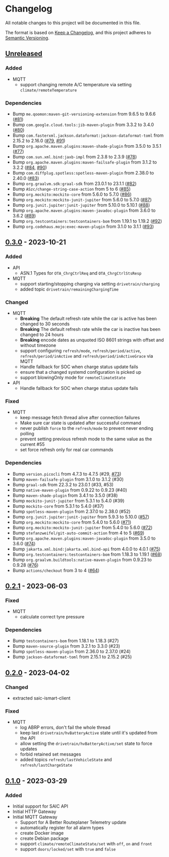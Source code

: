 # Changelog
All notable changes to this project will be documented in this file.

The format is based on [Keep a Changelog](https://keepachangelog.com/en/1.0.0/),
and this project adheres to [Semantic Versioning](https://semver.org/spec/v2.0.0.html).

## [Unreleased]
### Added
- MQTT
  - support changing remote A/C temperature via setting `climate/remoteTemperature`

### Dependencies
- Bump `me.qoomon:maven-git-versioning-extension` from 9.6.5 to 9.6.6 ([#81](https://github.com/SAIC-iSmart-API/saic-java-client/pull/81))
- Bump `com.google.cloud.tools:jib-maven-plugin` from 3.3.2 to 3.4.0 ([#80](https://github.com/SAIC-iSmart-API/saic-java-client/pull/80))
- Bump `com.fasterxml.jackson.dataformat:jackson-dataformat-toml` from 2.15.2 to 2.16.0 ([#79](https://github.com/SAIC-iSmart-API/saic-java-client/pull/79), [#91](https://github.com/SAIC-iSmart-API/saic-java-client/pull/91))
- Bump `org.apache.maven.plugins:maven-shade-plugin` from 3.5.0 to 3.5.1 ([#77](https://github.com/SAIC-iSmart-API/saic-java-client/pull/77))
- Bump `com.sun.xml.bind:jaxb-impl` from 2.3.8 to 2.3.9 ([#78](https://github.com/SAIC-iSmart-API/saic-java-client/pull/78))
- Bump `org.apache.maven.plugins:maven-failsafe-plugin` from 3.1.2 to 3.2.2 ([#84](https://github.com/SAIC-iSmart-API/saic-java-client/pull/84), [#90](https://github.com/SAIC-iSmart-API/saic-java-client/pull/90))
- Bump `com.diffplug.spotless:spotless-maven-plugin` from 2.38.0 to 2.40.0 ([#83](https://github.com/SAIC-iSmart-API/saic-java-client/pull/83))
- Bump `org.graalvm.sdk:graal-sdk` from 23.0.1 to 23.1.1 ([#82](https://github.com/SAIC-iSmart-API/saic-java-client/pull/82))
- Bump `ASzc/change-string-case-action` from 5 to 6 ([#85](https://github.com/SAIC-iSmart-API/saic-java-client/pull/85))
- Bump `org.mockito:mockito-core` from 5.6.0 to 5.7.0 ([#86](https://github.com/SAIC-iSmart-API/saic-java-client/pull/86))
- Bump `org.mockito:mockito-junit-jupiter` from 5.6.0 to 5.7.0 ([#87](https://github.com/SAIC-iSmart-API/saic-java-client/pull/87))
- Bump `org.junit.jupiter:junit-jupiter` from 5.10.0 to 5.10.1 ([#88](https://github.com/SAIC-iSmart-API/saic-java-client/pull/88))
- Bump `org.apache.maven.plugins:maven-javadoc-plugin` from 3.6.0 to 3.6.2 ([#89](https://github.com/SAIC-iSmart-API/saic-java-client/pull/89))
- Bump `org.testcontainers:testcontainers-bom` from 1.19.1 to 1.19.2 ([#92](https://github.com/SAIC-iSmart-API/saic-java-client/pull/92))
- Bump `org.codehaus.mojo:exec-maven-plugin` from 3.1.0 to 3.1.1 ([#93](https://github.com/SAIC-iSmart-API/saic-java-client/pull/93))

## [0.3.0] - 2023-10-21
### Added
- API
  - ASN.1 Types for `OTA_ChrgCtrlReq` and `OTA_ChrgCtrlStsResp`
- MQTT
  - support starting/stopping charging via setting `drivetrain/charging`
  - added topic `drivetrain/remainingChargingTime`

### Changed
- MQTT
  - **Breaking** The default refresh rate while the car is active has been changed to 30 seconds
  - **Breaking** The default refresh rate while the car is inactive has been changed to 24 hours
  - **Breaking** encode dates as unquoted ISO 8601 strings with offset and without timezone
  - support configuring `refresh/mode`, `refresh/period/active`, `refresh/period/inActive` and `refresh/period/inActiveGrace` via MQTT
  - Handle fallback for SOC when charge status update fails
  - ensure that a changed systemd configuration is picked up
  - support blowingOnly mode for `remoteClimateState`
- API
  - Handle fallback for SOC when charge status update fails

### Fixed
- MQTT
  - keep message fetch thread alive after connection failures
  - Make sure car state is updated after successful command
  - never publish `force` to the `refresh/mode` to prevent never ending polling
  - prevent setting previous refresh mode to the same value as the current #55
  - set force refresh only for real car commands

### Dependencies
- Bump `version.picocli` from 4.7.3 to 4.7.5 (#29, [#73](https://github.com/SAIC-iSmart-API/saic-java-client/pull/73))
- Bump `maven-failsafe-plugin` from 3.1.0 to 3.1.2 (#30)
- Bump `graal-sdk` from 22.3.2 to 23.0.1 (#33, #53)
- Bump `native-maven-plugin` from 0.9.22 to 0.9.23 (#40)
- Bump `maven-shade-plugin` from 3.4.1 to 3.5.0 (#38)
- Bump `mockito-junit-jupiter` from 5.3.1 to 5.4.0 (#39)
- Bump `mockito-core` from 5.3.1 to 5.4.0 (#37)
- Bump `spotless-maven-plugin` from 2.37.0 to 2.38.0 (#52)
- Bump `org.junit.jupiter:junit-jupiter` from 5.9.3 to 5.10.0 ([#57](https://github.com/SAIC-iSmart-API/saic-java-client/pull/57))
- Bump `org.mockito:mockito-core` from 5.4.0 to 5.6.0 ([#71](https://github.com/SAIC-iSmart-API/saic-java-client/pull/71))
- Bump `org.mockito:mockito-junit-jupiter` from 5.4.0 to 5.6.0 ([#72](https://github.com/SAIC-iSmart-API/saic-java-client/pull/72))
- Bump `stefanzweifel/git-auto-commit-action` from 4 to 5 ([#69](https://github.com/SAIC-iSmart-API/saic-java-client/pull/69))
- Bump `org.apache.maven.plugins:maven-javadoc-plugin` from 3.5.0 to 3.6.0 ([#74](https://github.com/SAIC-iSmart-API/saic-java-client/pull/74))
- Bump `jakarta.xml.bind:jakarta.xml.bind-api` from 4.0.0 to 4.0.1 ([#75](https://github.com/SAIC-iSmart-API/saic-java-client/pull/75))
- Bump `org.testcontainers:testcontainers-bom` from 1.18.3 to 1.19.1 ([#68](https://github.com/SAIC-iSmart-API/saic-java-client/pull/68))
- Bump `org.graalvm.buildtools:native-maven-plugin` from 0.9.23 to 0.9.28 ([#76](https://github.com/SAIC-iSmart-API/saic-java-client/pull/76))
- Bump `actions/checkout` from 3 to 4 ([#64](https://github.com/SAIC-iSmart-API/saic-java-client/pull/64))

## [0.2.1] - 2023-06-03
### Fixed
- MQTT
  - calculate correct tyre pressure

### Dependencies
- Bump `testcontainers-bom` from 1.18.1 to 1.18.3 (#27)
- Bump `maven-source-plugin` from 3.2.1 to 3.3.0 (#23)
- Bump `spotless-maven-plugin` from 2.36.0 to 2.37.0 (#24)
- Bump `jackson-dataformat-toml` from 2.15.1 to 2.15.2 (#25)

## [0.2.0] - 2023-04-02
### Changed
- extracted saic-ismart-client

### Fixed
- MQTT
  - log ABRP errors, don't fail the whole thread
  - keep last `drivetrain/hvBatteryActive` state until it's updated from the API
  - allow setting the `drivetrain/hvBatteryActive/set` state to force updates
  - forbid retained set messages
  - added topics `refresh/lastVehicleState` and `refresh/lastChargeState`

## [0.1.0] - 2023-03-29
### Added
- Initial support for SAIC API
- Initial HTTP Gateway
- Initial MQTT Gateway
  - Support for A Better Routeplaner Telemetry update
  - automatically register for all alarm types
  - create Docker image
  - create Debian package
  - support `climate/remoteClimateState/set` with `off`, `on` and `front`
  - support `doors/locked/set` with `true` and `false`

[Unreleased]: https://github.com/SAIC-iSmart-API/saic-java-client/compare/v0.3.0...HEAD
[0.3.0]: https://github.com/SAIC-iSmart-API/saic-java-client/compare/v0.2.1...v0.3.0
[0.2.1]: https://github.com/SAIC-iSmart-API/saic-java-client/compare/v0.2.0...v0.2.1
[0.2.0]: https://github.com/SAIC-iSmart-API/saic-java-client/compare/v0.1.0...v0.2.0
[0.1.0]: https://github.com/SAIC-iSmart-API/saic-java-client/releases/tag/v0.1.0